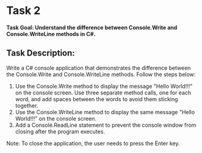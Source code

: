 # **Task 2**

**Task Goal: Understand the difference between Console.Write and Console.WriteLine methods in C#.**

## Task Description:
Write a C# console application that demonstrates the difference between the Console.Write and Console.WriteLine methods. Follow the steps below:

1. Use the Console.Write method to display the message "Hello World!!!" on the console screen. Use three separate method calls, one for each word, and add spaces between the words to avoid them sticking together.
2. Use the Console.WriteLine method to display the same message "Hello World!!!" on the console screen.
3. Add a Console.ReadLine statement to prevent the console window from closing after the program executes.

Note: To close the application, the user needs to press the Enter key.
